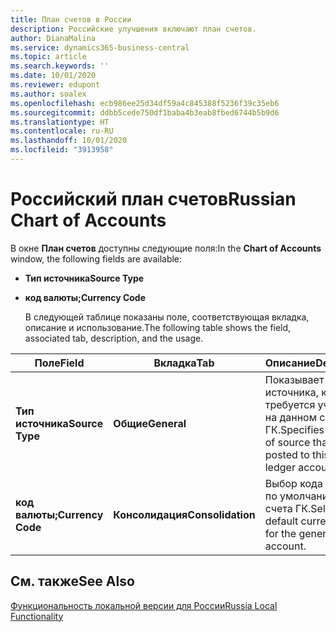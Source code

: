 ```yaml
---
title: План счетов в России
description: Российские улучшения включают план счетов.
author: DianaMalina
ms.service: dynamics365-business-central
ms.topic: article
ms.search.keywords: ''
ms.date: 10/01/2020
ms.reviewer: edupont
ms.author: soalex
ms.openlocfilehash: ecb986ee25d34df59a4c845388f5236f39c35eb6
ms.sourcegitcommit: ddbb5cede750df1baba4b3eab8fbed6744b5b9d6
ms.translationtype: HT
ms.contentlocale: ru-RU
ms.lasthandoff: 10/01/2020
ms.locfileid: "3913958"
---
```

# <a name="russian-chart-of-accounts"></a><span data-ttu-id="0387b-103">Российский план счетов</span><span class="sxs-lookup"><span data-stu-id="0387b-103">Russian Chart of Accounts</span></span>

<span data-ttu-id="0387b-104">В окне **План счетов** доступны следующие поля:</span><span class="sxs-lookup"><span data-stu-id="0387b-104">In the **Chart of Accounts** window, the following fields are available:</span></span> 

- <span data-ttu-id="0387b-105">**Тип источника**</span><span class="sxs-lookup"><span data-stu-id="0387b-105">**Source Type**</span></span>

- <span data-ttu-id="0387b-106">**код валюты;**</span><span class="sxs-lookup"><span data-stu-id="0387b-106">**Currency Code**</span></span>

  <span data-ttu-id="0387b-107">В следующей таблице показаны поле, соответствующая вкладка, описание и использование.</span><span class="sxs-lookup"><span data-stu-id="0387b-107">The following table shows the field, associated tab, description, and the usage.</span></span>

| <span data-ttu-id="0387b-108">Поле</span><span class="sxs-lookup"><span data-stu-id="0387b-108">Field</span></span>             | <span data-ttu-id="0387b-109">Вкладка</span><span class="sxs-lookup"><span data-stu-id="0387b-109">Tab</span></span>               | <span data-ttu-id="0387b-110">Описание</span><span class="sxs-lookup"><span data-stu-id="0387b-110">Description</span></span>            | <span data-ttu-id="0387b-111">Потреблено</span><span class="sxs-lookup"><span data-stu-id="0387b-111">Usage</span></span>    |
| ----------------- | ----------------- | ---------------------- |--------- |
| <span data-ttu-id="0387b-112">**Тип источника**</span><span class="sxs-lookup"><span data-stu-id="0387b-112">**Source Type**</span></span>   | <span data-ttu-id="0387b-113">**Общие**</span><span class="sxs-lookup"><span data-stu-id="0387b-113">**General**</span></span>       | <span data-ttu-id="0387b-114">Показывает тип источника, который требуется учитывать на данном счете ГК.</span><span class="sxs-lookup"><span data-stu-id="0387b-114">Specifies the type of source that must be posted to this general ledger account.</span></span> | <span data-ttu-id="0387b-115">Отчетность</span><span class="sxs-lookup"><span data-stu-id="0387b-115">Reporting</span></span> |
| <span data-ttu-id="0387b-116">**код валюты;**</span><span class="sxs-lookup"><span data-stu-id="0387b-116">**Currency Code**</span></span> | <span data-ttu-id="0387b-117">**Консолидация**</span><span class="sxs-lookup"><span data-stu-id="0387b-117">**Consolidation**</span></span> | <span data-ttu-id="0387b-118">Выбор кода валюты по умолчанию для счета ГК.</span><span class="sxs-lookup"><span data-stu-id="0387b-118">Selects a default currency code for the general ledger account.</span></span> |           |

## <a name="see-also"></a><span data-ttu-id="0387b-119">См. также</span><span class="sxs-lookup"><span data-stu-id="0387b-119">See Also</span></span>

[<span data-ttu-id="0387b-120">Функциональность локальной версии для России</span><span class="sxs-lookup"><span data-stu-id="0387b-120">Russia Local Functionality</span></span>](russia-local-functionality.md)  
